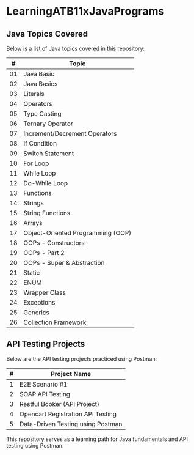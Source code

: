 # LearningATB11xJavaPrograms

## Java Topics Covered
Below is a list of Java topics covered in this repository:


| #  | Topic                             |
|----|----------------------------------|
| 01 | Java Basic                      |
| 02 | Java Basics                     |
| 03 | Literals                         |
| 04 | Operators                        |
| 05 | Type Casting                     |
| 06 | Ternary Operator                 |
| 07 | Increment/Decrement Operators    |
| 08 | If Condition                     |
| 09 | Switch Statement                 |
| 10 | For Loop                         |
| 11 | While Loop                       |
| 12 | Do-While Loop                    |
| 13 | Functions                        |
| 14 | Strings                          |
| 15 | String Functions                  |
| 16 | Arrays                           |
| 17 | Object-Oriented Programming (OOP) |
| 18 | OOPs - Constructors              |
| 19 | OOPs - Part 2                    |
| 20 | OOPs - Super & Abstraction       |
| 21 | Static                           |
| 22 | ENUM                             |
| 23 | Wrapper Class                    |
| 24 | Exceptions                       |
| 25 | Generics                         |
| 26 | Collection Framework             |






## API Testing Projects
Below are the API testing projects practiced using Postman:

| #  | Project Name                              |
|----|------------------------------------------|
| 1  | E2E Scenario #1                          |
| 2  | SOAP API Testing                         |
| 3  | Restful Booker (API Project)             |
| 4  | Opencart Registration API Testing       |
| 5  | Data-Driven Testing using Postman       |

This repository serves as a learning path for Java fundamentals and API testing using Postman.
